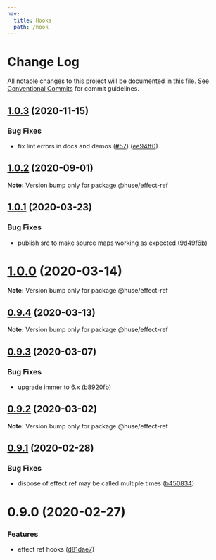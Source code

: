 ```yaml
---
nav:
  title: Hooks
  path: /hook
---
```


# Change Log

All notable changes to this project will be documented in this file.
See [Conventional Commits](https://conventionalcommits.org) for commit guidelines.

## [1.0.3](https://github.com/ecomfe/react-hooks/compare/@huse/effect-ref@1.0.1...@huse/effect-ref@1.0.3) (2020-11-15)


### Bug Fixes

* fix lint errors in docs and demos ([#57](https://github.com/ecomfe/react-hooks/issues/57)) ([ee94ff0](https://github.com/ecomfe/react-hooks/commit/ee94ff02bf09696374ca4250c496a4dec0cbe02a))





## [1.0.2](https://github.com/ecomfe/react-hooks/compare/@huse/effect-ref@1.0.1...@huse/effect-ref@1.0.2) (2020-09-01)

**Note:** Version bump only for package @huse/effect-ref





## [1.0.1](https://github.com/ecomfe/react-hooks/compare/@huse/effect-ref@0.9.3...@huse/effect-ref@1.0.1) (2020-03-23)


### Bug Fixes

* publish src to make source maps working as expected ([9d49f6b](https://github.com/ecomfe/react-hooks/commit/9d49f6b294a445c302f05da958c6e427e7eae669))





# [1.0.0](https://github.com/ecomfe/react-hooks/compare/@huse/effect-ref@0.9.3...@huse/effect-ref@1.0.0) (2020-03-14)

**Note:** Version bump only for package @huse/effect-ref





## [0.9.4](https://github.com/ecomfe/react-hooks/compare/@huse/effect-ref@0.9.3...@huse/effect-ref@0.9.4) (2020-03-13)

**Note:** Version bump only for package @huse/effect-ref





## [0.9.3](https://github.com/ecomfe/react-hooks/compare/@huse/effect-ref@0.9.2...@huse/effect-ref@0.9.3) (2020-03-07)


### Bug Fixes

* upgrade immer to 6.x ([b8920fb](https://github.com/ecomfe/react-hooks/commit/b8920fb67a14bd111b543efdcd58b67b8277ba46))





## [0.9.2](https://github.com/ecomfe/react-hooks/compare/@huse/effect-ref@0.9.1...@huse/effect-ref@0.9.2) (2020-03-02)

**Note:** Version bump only for package @huse/effect-ref





## [0.9.1](https://github.com/ecomfe/react-hooks/compare/@huse/effect-ref@0.9.0...@huse/effect-ref@0.9.1) (2020-02-28)


### Bug Fixes

* dispose of effect ref may be called multiple times ([b450834](https://github.com/ecomfe/react-hooks/commit/b4508340b9fb27b28a681b4d9d238955ceabb083))





# 0.9.0 (2020-02-27)


### Features

* effect ref hooks ([d81dae7](https://github.com/ecomfe/react-hooks/commit/d81dae7ded272b4f2eeee106f79fe72f1b9ded1a))
